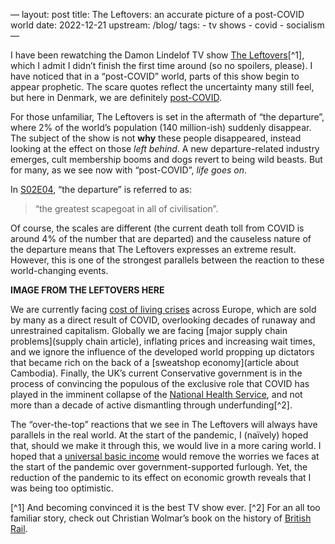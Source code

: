 —
layout: post
title: The Leftovers: an accurate picture of a post-COVID world
date: 2022-12-21
upstream: /blog/
tags: 
    - tv shows
    - covid
    - socialism
—

I have been rewatching the Damon Lindelof TV show [The Leftovers](https://en.wikipedia.org/wiki/The_Leftovers_(TV_series))[^1], which I admit I didn’t finish the first time around (so no spoilers, please).
I have noticed that in a “post-COVID” world, parts of this show begin to appear prophetic. 
The scare quotes reflect the uncertainty many still feel, but here in Denmark, we are definitely [post-COVID](https://www.dr.dk/nyheder/indland/ordfoerere-glaeder-sig-over-aendret-coronakurs-ingen-oensker-nye-restriktioner). 

For those unfamiliar, The Leftovers is set in the aftermath of “the departure”, where 2% of the world’s population (140 million-ish) suddenly disappear.
The subject of the show is not **why** these people disappeared, instead looking at the effect on those *left behind*.
A new departure-related industry emerges, cult membership booms and dogs revert to being wild beasts. 
But for many, as we see now with “post-COVID”, *life goes on*. 

In [S02E04](https://www.imdb.com/title/tt4550146/), “the departure” is referred to as:

> “the greatest scapegoat in all of civilisation”. 

Of course, the scales are different (the current death toll from COVID is around 4% of the number that are departed) and the causeless nature of the departure means that The Leftovers expresses an extreme result. 
However, this is one of the strongest parallels between the reaction to these world-changing events. 

**IMAGE FROM THE LEFTOVERS HERE**

We are currently facing [cost of living crises](https://www.dr.dk/nyheder/penge/flere-danskere-kan-ikke-betale-uforudsete-regninger) across Europe, which are sold by many as a direct result of COVID, overlooking decades of runaway and unrestrained capitalism. 
Globally we are facing [major supply chain problems](supply chain article), inflating prices and increasing wait times, and we ignore the influence of the developed world propping up dictators that became rich on the back of a [sweatshop economy](article about Cambodia). 
Finally, the UK’s current Conservative government is in the process of convincing the populous of the exclusive role that COVID has played in the imminent collapse of the [National Health Service](https://en.wikipedia.org/wiki/National_Health_Service), and not more than a decade of active dismantling through underfunding[^2]. 

The “over-the-top” reactions that we see in The Leftovers will always have parallels in the real world. 
At the start of the pandemic, I (naïvely) hoped that, should we make it through this, we would live in a more caring world. 
I hoped that a [universal basic income]() would remove the worries we faces at the start of the pandemic over government-supported furlough. 
Yet, the reduction of the pandemic to its effect on economic growth reveals that I was being too optimistic. 

[^1] And becoming convinced it is the best TV show ever. 
[^2] For an all too familiar story, check out Christian Wolmar’s book on the history of [British Rail](https://www.christianwolmar.co.uk/book/british-rail/).